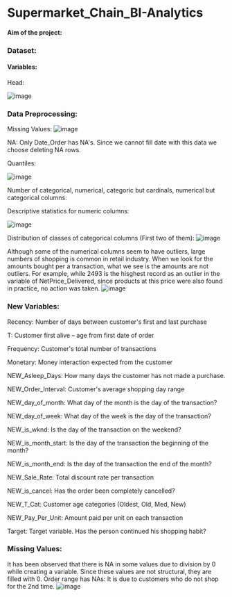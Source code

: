 # Supermarket_Chain_BI-Analytics

#### Aim of the project:

### Dataset:
#### Variables:





Head:

![image](https://user-images.githubusercontent.com/83431435/135341512-57a88b99-8c1e-4174-8ba1-4b737cf9497c.png)

### Data Preprocessing:

Missing Values:
![image](https://user-images.githubusercontent.com/83431435/135341570-50db421d-d872-41f7-adb8-61a7646f0461.png)

NA: Only Date_Order has NA's. Since we cannot fill date with this data we choose deleting NA rows.

Quantiles:

![image](https://user-images.githubusercontent.com/83431435/135341608-c260838e-544b-4c33-abfe-409517fa4029.png)

Number of categorical, numerical, categoric but cardinals, numerical but categorical columns:

Descriptive statistics for numeric columns:

![image](https://user-images.githubusercontent.com/83431435/135341759-d1e3024f-e62c-41d0-99f6-2c484115185b.png)

Distribution of classes of categorical columns (First two of them):
![image](https://user-images.githubusercontent.com/83431435/135341794-91b0ed38-cd60-4f27-a1e9-72cb8f6ac1ec.png)

Although some of the numerical columns seem to have outliers, large numbers of shopping is common in retail industry. When we look for the amounts bought per a transaction, what we see is the amounts are not outliers. For example, while 2493 is the hisghest record as an outlier in the variable of NetPrice_Delivered, since products at this price were also found in practice, no action was taken.
![image](https://user-images.githubusercontent.com/83431435/135341839-b59ad362-85ca-4033-bf1f-651fd5894fb1.png)


### New Variables:

Recency: Number of days between customer's first and last purchase

T: Customer first alive – age from first date of order

Frequency: Customer's total number of transactions

Monetary: Money interaction expected from the customer

NEW_Asleep_Days: How many days the customer has not made a purchase.

NEW_Order_Interval: Customer's average shopping day range

NEW_day_of_month: What day of the month is the day of the transaction?

NEW_day_of_week: What day of the week is the day of the transaction?

NEW_is_wknd: Is the day of the transaction on the weekend?

NEW_is_month_start: Is the day of the transaction the beginning of the month?

NEW_is_month_end: Is the day of the transaction the end of the month?

NEW_Sale_Rate: Total discount rate per transaction

NEW_is_cancel: Has the order been completely cancelled?

NEW_T_Cat: Customer age categories (Oldest, Old, Med, New)

NEW_Pay_Per_Unit: Amount paid per unit on each transaction

Target: Target variable. Has the person continued his shopping habit?


### Missing Values:
It has been observed that there is NA in some values due to division by 0 while creating a variable. Since these values are not structural, they are filled with 0. 
Order range has NAs: It is due to customers who do not shop for the 2nd time.
![image](https://user-images.githubusercontent.com/83431435/135341459-9a302d0a-4f77-4d00-bd1a-031332a6ccad.png)

